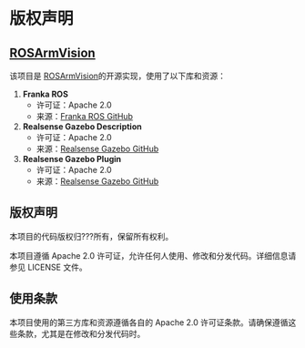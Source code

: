 # 版权声明

## [ROSArmVision](https://github.com/zyxhmn/ROSArmVision)

该项目是 [ROSArmVision](https://github.com/zyxhmn/ROSArmVision)的开源实现，使用了以下库和资源：

1. **Franka ROS**  
   - 许可证：Apache 2.0  
   - 来源：[Franka ROS GitHub](https://github.com/frankaemika/franka_ros/tree/noetic-devel)  
2. **Realsense Gazebo Description**  
   - 许可证：Apache 2.0  
   - 来源：[Realsense Gazebo GitHub](https://github.com/m-tartari/realsense_gazebo_description)  
3. **Realsense Gazebo Plugin**
   - 许可证：Apache 2.0  
   - 来源：[Realsense Gazebo GitHub](https://github.com/m-tartari/realsense_gazebo_plugin)  

## 版权声明

本项目的代码版权归???所有，保留所有权利。

本项目遵循 Apache 2.0 许可证，允许任何人使用、修改和分发代码。详细信息请参见 LICENSE 文件。

## 使用条款

本项目使用的第三方库和资源遵循各自的 Apache 2.0 许可证条款。请确保遵循这些条款，尤其是在修改和分发代码时。

